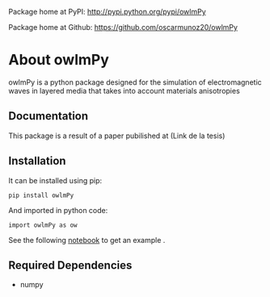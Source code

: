 Package home at PyPI: http://pypi.python.org/pypi/owlmPy

Package home at Github: https://github.com/oscarmunoz20/owlmPy

# About owlmPy
owlmPy is a python package designed for the simulation of electromagnetic waves in layered media that takes into account materials anisotropies

## Documentation
This package is a result of a paper pubilished at  (Link de la tesis)

## Installation
It can be installed using pip:

    pip install owlmPy

And imported in python code:

    import owlmPy as ow

See the following <a href="https://github.com/oscarmunoz20/owlmPy/blob/master/ow_example.ipynb" >notebook</a> to get an example . 

## Required Dependencies
- numpy

